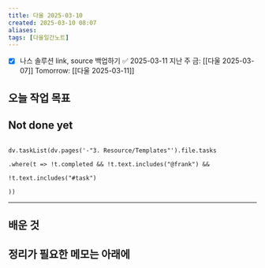 ```yaml
---
title: 다울 2025-03-10
created: 2025-03-10 08:07
aliases: 
tags: [다울일간노트]
---
```


- [x] 나스 솔루션 link, source 백업하기 ✅ 2025-03-11
지난 주 금: [[다울 2025-03-07]]
Tomorrow: [[다울 2025-03-11]] 



## 오늘 작업 목표




## Not done yet

```dataviewjs

dv.taskList(dv.pages('-"3. Resource/Templates"').file.tasks

.where(t => !t.completed && !t.text.includes("@frank") &&

!t.text.includes("#task")

))

```

---

## 배운 것




## 정리가 필요한 메모는 아래에



